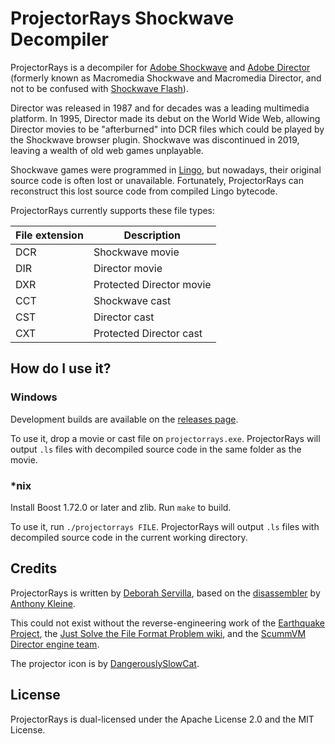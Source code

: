 # ProjectorRays Shockwave Decompiler

ProjectorRays is a decompiler for [Adobe Shockwave](https://en.wikipedia.org/wiki/Adobe_Shockwave) and [Adobe Director](https://en.wikipedia.org/wiki/Adobe_Director) (formerly known as Macromedia Shockwave and Macromedia Director, and not to be confused with [Shockwave Flash](https://en.wikipedia.org/wiki/Adobe_Flash)).

Director was released in 1987 and for decades was a leading multimedia platform. In 1995, Director made its debut on the World Wide Web, allowing Director movies to be "afterburned" into DCR files which could be played by the Shockwave browser plugin. Shockwave was discontinued in 2019, leaving a wealth of old web games unplayable.

Shockwave games were programmed in [Lingo](https://en.wikipedia.org/wiki/Lingo_(programming_language)), but nowadays, their original source code is often lost or unavailable. Fortunately, ProjectorRays can reconstruct this lost source code from compiled Lingo bytecode.

ProjectorRays currently supports these file types:

| File extension | Description |
| - | - |
| DCR | Shockwave movie |
| DIR | Director movie |
| DXR | Protected Director movie |
| CCT | Shockwave cast |
| CST | Director cast |
| CXT | Protected Director cast |

## How do I use it?

### Windows

Development builds are available on the [releases page](https://github.com/ProjectorRays/ProjectorRays/releases).

To use it, drop a movie or cast file on `projectorrays.exe`. ProjectorRays will output `.ls` files with decompiled source code in the same folder as the movie.

### *nix

Install Boost 1.72.0 or later and zlib. Run `make` to build.

To use it, run `./projectorrays FILE`. ProjectorRays will output `.ls` files with decompiled source code in the current working directory.

## Credits

ProjectorRays is written by [Deborah Servilla](https://github.com/djsrv), based on the [disassembler](https://github.com/Brian151/OpenShockwave/blob/50b3606809b3c8dad13ee41ae20bcbfa70eb3606/tools/lscrtoscript/js/projectorrays.js) by [Anthony Kleine](https://github.com/tomysshadow).

This could not exist without the reverse-engineering work of the [Earthquake Project](https://github.com/Earthquake-Project), the [Just Solve the File Format Problem wiki](http://fileformats.archiveteam.org/wiki/Lingo_bytecode), and the [ScummVM Director engine team](https://www.scummvm.org/credits/#:~:text=Director:).

The projector icon is by [DangerouslySlowCat](https://twitter.com/DangerSlowCat).

## License

ProjectorRays is dual-licensed under the Apache License 2.0 and the MIT License.
